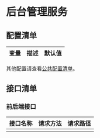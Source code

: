 # 后台管理服务

## 配置清单

| 变量 | 描述 | 默认值 |
|----|----|-----|

其他配置请查看[公共配置清单](../../geom-spring-boot-starter/README.md)。

## 接口清单

### 前后端接口

| 接口名称 | 请求方法 | 请求路径 |
|------|------|------|
|      |      |      |

